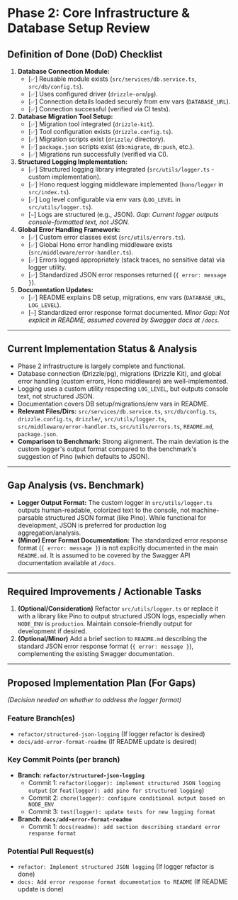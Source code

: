 # Phase 2: Core Infrastructure & Database Setup Review

## Definition of Done (DoD) Checklist
1.  **Database Connection Module:**
    *   [`✅`] Reusable module exists (`src/services/db.service.ts`, `src/db/config.ts`).
    *   [`✅`] Uses configured driver (`drizzle-orm`/`pg`).
    *   [`✅`] Connection details loaded securely from env vars (`DATABASE_URL`).
    *   [`✅`] Connection successful (verified via CI tests).
2.  **Database Migration Tool Setup:**
    *   [`✅`] Migration tool integrated (`drizzle-kit`).
    *   [`✅`] Tool configuration exists (`drizzle.config.ts`).
    *   [`✅`] Migration scripts exist (`drizzle/` directory).
    *   [`✅`] `package.json` scripts exist (`db:migrate`, `db:push`, etc.).
    *   [`✅`] Migrations run successfully (verified via CI).
3.  **Structured Logging Implementation:**
    *   [`✅`] Structured logging library integrated (`src/utils/logger.ts` - custom implementation).
    *   [`✅`] Hono request logging middleware implemented (`hono/logger` in `src/index.ts`).
    *   [`✅`] Log level configurable via env vars (`LOG_LEVEL` in `src/utils/logger.ts`).
    *   [`~`] Logs are structured (e.g., JSON). *Gap: Current logger outputs console-formatted text, not JSON.*
4.  **Global Error Handling Framework:**
    *   [`✅`] Custom error classes exist (`src/utils/errors.ts`).
    *   [`✅`] Global Hono error handling middleware exists (`src/middleware/error-handler.ts`).
    *   [`✅`] Errors logged appropriately (stack traces, no sensitive data) via logger utility.
    *   [`✅`] Standardized JSON error responses returned (`{ error: message }`).
5.  **Documentation Updates:**
    *   [`✅`] README explains DB setup, migrations, env vars (`DATABASE_URL`, `LOG_LEVEL`).
    *   [`~`] Standardized error response format documented. *Minor Gap: Not explicit in README, assumed covered by Swagger docs at `/docs`.*

---

## Current Implementation Status & Analysis
*   Phase 2 infrastructure is largely complete and functional.
*   Database connection (Drizzle/pg), migrations (Drizzle Kit), and global error handling (custom errors, Hono middleware) are well-implemented.
*   Logging uses a custom utility respecting `LOG_LEVEL`, but outputs console text, not structured JSON.
*   Documentation covers DB setup/migrations/env vars in README.
*   **Relevant Files/Dirs:** `src/services/db.service.ts`, `src/db/config.ts`, `drizzle.config.ts`, `drizzle/`, `src/utils/logger.ts`, `src/middleware/error-handler.ts`, `src/utils/errors.ts`, `README.md`, `package.json`.
*   **Comparison to Benchmark:** Strong alignment. The main deviation is the custom logger's output format compared to the benchmark's suggestion of Pino (which defaults to JSON).

---

## Gap Analysis (vs. Benchmark)
*   **Logger Output Format:** The custom logger in `src/utils/logger.ts` outputs human-readable, colorized text to the console, not machine-parsable structured JSON format (like Pino). While functional for development, JSON is preferred for production log aggregation/analysis.
*   **(Minor) Error Format Documentation:** The standardized error response format (`{ error: message }`) is not explicitly documented in the main `README.md`. It is assumed to be covered by the Swagger API documentation available at `/docs`.

---

## Required Improvements / Actionable Tasks
1.  **(Optional/Consideration)** Refactor `src/utils/logger.ts` or replace it with a library like Pino to output structured JSON logs, especially when `NODE_ENV` is `production`. Maintain console-friendly output for development if desired.
2.  **(Optional/Minor)** Add a brief section to `README.md` describing the standard JSON error response format (`{ error: message }`), complementing the existing Swagger documentation.

---

## Proposed Implementation Plan (For Gaps)

*(Decision needed on whether to address the logger format)*

### Feature Branch(es)
*   `refactor/structured-json-logging` (If logger refactor is desired)
*   `docs/add-error-format-readme` (If README update is desired)

### Key Commit Points (per branch)
*   **Branch: `refactor/structured-json-logging`**
    *   Commit 1: `refactor(logger): implement structured JSON logging output` (or `feat(logger): add pino for structured logging`)
    *   Commit 2: `chore(logger): configure conditional output based on NODE_ENV`
    *   Commit 3: `test(logger): update tests for new logging format`
*   **Branch: `docs/add-error-format-readme`**
    *   Commit 1: `docs(readme): add section describing standard error response format`

### Potential Pull Request(s)
*   `refactor: Implement structured JSON logging` (If logger refactor is done)
*   `docs: Add error response format documentation to README` (If README update is done) 